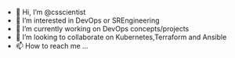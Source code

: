 - 👋 Hi, I’m @csscientist
- 👀 I’m interested in DevOps or SREngineering
- 🌱 I’m currently working on DevOps concepts/projects
- 💞️ I’m looking to collaborate on Kubernetes,Terraform and Ansible
- 📫 How to reach me ...

<!---
csscientist/csscientist is a ✨ special ✨ repository because its `README.md` (this file) appears on your GitHub profile.
You can click the Preview link to take a look at your changes.
--->
